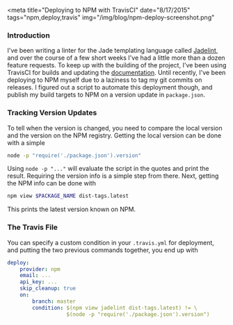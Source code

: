 <meta
    title="Deploying to NPM with TravisCI"
    date="8/17/2015"
    tags="npm,deploy,travis"
    img="/img/blog/npm-deploy-screenshot.png"
>

### Introduction

I've been writing a linter for the Jade templating language called
[Jadelint](https://github.com/rrdelaney/jadelint), and over the course of a few
short weeks I've had a little more than a dozen feature requests. To keep up
with the building of the project, I've been using TravisCI for builds and
updating the [documentation](http://rdel.io/jadelint). Until recently, I've been
deploying to NPM myself due to a laziness to tag my git commits on releases.
I figured out a script to automate this deployment though, and publish my build
targets to NPM on a version update in `package.json`.

### Tracking Version Updates

To tell when the version is changed, you need to compare the local version and
the version on the NPM registry. Getting the local version can be done with a
simple

```bash
node -p "require('./package.json').version"
```

Using `node -p "..."` will evaluate the script in the quotes and print the
result. Requiring the version info is a simple step from there. Next, getting
the NPM info can be done with

```bash
npm view $PACKAGE_NAME dist-tags.latest
```

This prints the latest version known on NPM.

### The Travis File

You can specify a custom condition in your `.travis.yml` for deployment, and
putting the two previous commands together, you end up with

```yaml
deploy:
    provider: npm
    email: ...
    api_key: ...
    skip_cleanup: true
    on:
        branch: master
        condition: $(npm view jadelint dist-tags.latest) != \
                   $(node -p "require('./package.json').version")
```
